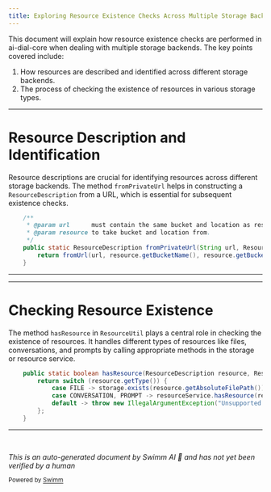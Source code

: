 ```yaml
---
title: Exploring Resource Existence Checks Across Multiple Storage Backends
---
```

This document will explain how resource existence checks are performed in ai-dial-core when dealing with multiple storage backends. The key points covered include:

1. How resources are described and identified across different storage backends.
2. The process of checking the existence of resources in various storage types.

<SwmSnippet path="/src/main/java/com/epam/aidial/core/storage/ResourceDescription.java" line="161">

---

# Resource Description and Identification

Resource descriptions are crucial for identifying resources across different storage backends. The method `fromPrivateUrl` helps in constructing a `ResourceDescription` from a URL, which is essential for subsequent existence checks.

```java
    /**
     * @param url      must contain the same bucket and location as resource.
     * @param resource to take bucket and location from.
     */
    public static ResourceDescription fromPrivateUrl(String url, ResourceDescription resource) {
        return fromUrl(url, resource.getBucketName(), resource.getBucketLocation(), null);
    }
```

---

</SwmSnippet>

<SwmSnippet path="/src/main/java/com/epam/aidial/core/util/ResourceUtil.java" line="11">

---

# Checking Resource Existence

The method `hasResource` in `ResourceUtil` plays a central role in checking the existence of resources. It handles different types of resources like files, conversations, and prompts by calling appropriate methods in the storage or resource service.

```java
    public static boolean hasResource(ResourceDescription resource, ResourceService resourceService, BlobStorage storage) {
        return switch (resource.getType()) {
            case FILE -> storage.exists(resource.getAbsoluteFilePath());
            case CONVERSATION, PROMPT -> resourceService.hasResource(resource);
            default -> throw new IllegalArgumentException("Unsupported resource type " + resource.getType());
        };
    }
```

---

</SwmSnippet>

&nbsp;

*This is an auto-generated document by Swimm AI 🌊 and has not yet been verified by a human*

<SwmMeta version="3.0.0" repo-id="Z2l0aHViJTNBJTNBYWktZGlhbC1jb3JlJTNBJTNBc3dpbW1pbw==" repo-name="ai-dial-core"><sup>Powered by [Swimm](/)</sup></SwmMeta>
